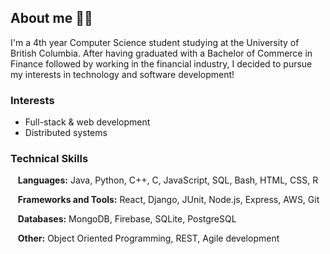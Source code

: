 ## About me 👨‍💻

I'm a 4th year Computer Science student studying at the University of British Columbia. After having graduated with a Bachelor of Commerce in Finance followed by working in the financial industry, I decided to pursue my interests in technology and software development! 

### Interests
- Full-stack & web development
- Distributed systems

### Technical Skills

&nbsp;&nbsp; **Languages:** Java, Python, C++, C, JavaScript, SQL, Bash, HTML, CSS, R

&nbsp;&nbsp; **Frameworks and Tools:** React, Django, JUnit, Node.js, Express, AWS, Git

&nbsp;&nbsp; **Databases:** MongoDB, Firebase, SQLite, PostgreSQL

&nbsp;&nbsp; **Other:** Object Oriented Programming, REST, Agile development


<!--
**KDhieb/kdhieb** is a ✨ _special_ ✨ repository because its `README.md` (this file) appears on your GitHub profile.

Here are some ideas to get you started:

- 🔭 I’m currently working on ...
- 🌱 I’m currently learning ...
- 👯 I’m looking to collaborate on ...
- 🤔 I’m looking for help with ...
- 💬 Ask me about ...
- 📫 How to reach me: ...
- 😄 Pronouns: ...
- ⚡ Fun fact: ...
-->

